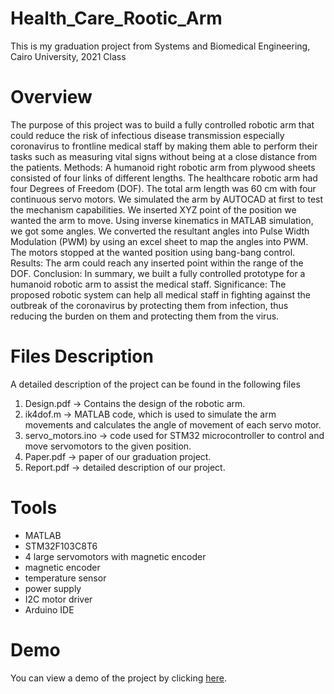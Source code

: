 # Health_Care_Rootic_Arm
This is my graduation project from Systems and Biomedical Engineering, Cairo University, 2021 Class 

# Overview
The purpose of this project was to build a fully controlled robotic arm that could reduce the risk of infectious disease transmission especially coronavirus to frontline medical staff by making them able to perform their tasks such as measuring vital signs without being at a close distance from the patients. Methods: A humanoid right robotic arm from plywood sheets consisted of four links of different lengths. The healthcare robotic arm had four Degrees of Freedom (DOF). The total arm length was 60 cm with four continuous servo motors. We simulated the arm by AUTOCAD at first to test the mechanism capabilities. We inserted XYZ point of the position we wanted the arm to move. Using inverse kinematics in MATLAB simulation, we got some angles. We converted the resultant angles into Pulse Width Modulation (PWM) by using an excel sheet to map the angles into PWM. The motors stopped at the wanted position using bang-bang control. Results: The arm could reach any inserted point within the range of the DOF. Conclusion: In summary, we built a fully controlled prototype for a humanoid robotic arm to assist the medical staff. Significance: The proposed robotic system can help all medical staff in fighting against the outbreak of the coronavirus by protecting them from infection, thus reducing the burden on them and protecting them from the virus.

# Files Description   
A detailed description of the project can be found in the following files     
1. Design.pdf -> Contains the design of the robotic arm.
2. ik4dof.m -> MATLAB code, which is used to simulate the arm movements and calculates the angle of movement of each servo motor.
3. servo_motors.ino -> code used for STM32 microcontroller to control and move servomotors to the given position. 
4. Paper.pdf -> paper of our graduation project.
5. Report.pdf -> detailed description of our project.

# Tools
- MATLAB
- STM32F103C8T6
- 4 large servomotors with magnetic encoder 
- magnetic encoder
- temperature sensor 
- power supply
- I2C motor driver
- Arduino IDE

# Demo
You can view a demo of the project by clicking [here](https://youtu.be/o14xiIMUBvY).
